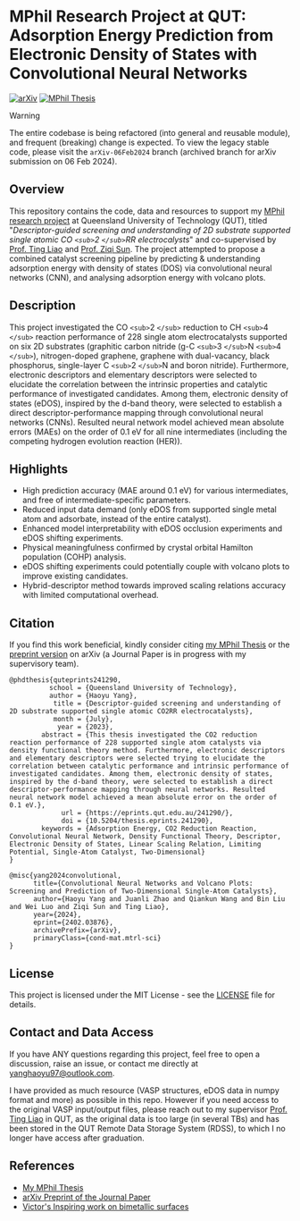# MPhil Research Project at QUT: Adsorption Energy Prediction from Electronic Density of States with Convolutional Neural Networks

[![arXiv](https://img.shields.io/badge/arXiv-2402.03876-b31b1b.svg)](https://arxiv.org/abs/2402.03876) [![MPhil Thesis](https://img.shields.io/badge/MPhil_Thesis-241290-b31b1b.svg)](https://eprints.qut.edu.au/241290/)


> [!WARNING]
> The entire codebase is being refactored (into general and reusable module), and frequent (breaking) change is expected. To view the legacy stable code, please visit the `arXiv-06Feb2024` branch (archived branch for arXiv submission on 06 Feb 2024).


## Overview

This repository contains the code, data and resources to support my [MPhil research project](https://eprints.qut.edu.au/241290/) at Queensland University of Technology (QUT), titled "*Descriptor-guided screening and understanding of 2D substrate supported single atomic CO `<sub>`2 `</sub>`RR electrocalysts*" and co-supervised by [Prof. Ting Liao](https://www.qut.edu.au/about/our-people/academic-profiles/t3.liao) and [Prof. Ziqi Sun](https://www.qut.edu.au/about/our-people/academic-profiles/ziqi.sun). The project attempted to propose a combined catalyst screening pipeline by predicting & understanding adsorption energy with density of states (DOS) via convolutional neural networks (CNN), and analysing adsorption energy with volcano plots.

## Description

This project investigated the CO `<sub>`2 `</sub>` reduction to CH `<sub>`4 `</sub>` reaction performance of 228 single atom electrocatalysts supported on six 2D substrates (graphitic carbon nitride (g-C `<sub>`3 `</sub>`N `<sub>`4 `</sub>`), nitrogen-doped graphene, graphene with dual-vacancy, black phosphorus, single-layer C `<sub>`2 `</sub>`N and boron nitride). Furthermore, electronic descriptors and elementary descriptors were selected to elucidate the correlation between the intrinsic properties and catalytic performance of investigated candidates. Among them, electronic density of states (eDOS), inspired by the d-band theory, were selected to establish a direct descriptor-performance mapping through convolutional neural networks (CNNs). Resulted neural network model achieved mean absolute errors (MAEs) on the order of 0.1 eV for all nine intermediates (including the competing hydrogen evolution reaction (HER)).

## Highlights

- High prediction accuracy (MAE around 0.1 eV) for various intermediates, and free of intermediate-specific parameters.
- Reduced input data demand (only eDOS from supported single metal atom and adsorbate, instead of the entire catalyst).
- Enhanced model interpretability with eDOS occlusion experiments and eDOS shifting experiments.
- Physical meaningfulness confirmed by crystal orbital Hamilton population (COHP) analysis.
- eDOS shifting experiments could potentially couple with volcano plots to improve existing candidates.
- Hybrid-descriptor method towards improved scaling relations accuracy with limited computational overhead.

## Citation

If you find this work beneficial, kindly consider citing [my MPhil Thesis](https://eprints.qut.edu.au/241290/) or the [preprint version](https://arxiv.org/abs/2402.03876) on arXiv (a Journal Paper is in progress with my supervisory team).

```
@phdthesis{quteprints241290,
          school = {Queensland University of Technology},
          author = {Haoyu Yang},
           title = {Descriptor-guided screening and understanding of 2D substrate supported single atomic CO2RR electrocatalysts},
           month = {July},
            year = {2023},
        abstract = {This thesis investigated the CO2 reduction reaction performance of 228 supported single atom catalysts via density functional theory method. Furthermore, electronic descriptors and elementary descriptors were selected trying to elucidate the correlation between catalytic performance and intrinsic performance of investigated candidates. Among them, electronic density of states, inspired by the d-band theory, were selected to establish a direct descriptor-performance mapping through neural networks. Resulted neural network model achieved a mean absolute error on the order of 0.1 eV.},
             url = {https://eprints.qut.edu.au/241290/},
             doi = {10.5204/thesis.eprints.241290},
        keywords = {Adsorption Energy, CO2 Reduction Reaction, Convolutional Neural Network, Density Functional Theory, Descriptor, Electronic Density of States, Linear Scaling Relation, Limiting Potential, Single-Atom Catalyst, Two-Dimensional}
}

@misc{yang2024convolutional,
      title={Convolutional Neural Networks and Volcano Plots: Screening and Prediction of Two-Dimensional Single-Atom Catalysts},
      author={Haoyu Yang and Juanli Zhao and Qiankun Wang and Bin Liu and Wei Luo and Ziqi Sun and Ting Liao},
      year={2024},
      eprint={2402.03876},
      archivePrefix={arXiv},
      primaryClass={cond-mat.mtrl-sci}
}
```

## License

This project is licensed under the MIT License - see the [LICENSE](./LICENSE) file for details.

## Contact and Data Access

If you have ANY questions regarding this project, feel free to open a discussion, raise an issue, or contact me directly at [yanghaoyu97@outlook.com](yanghaoyu97@outlook.com).

I have provided as much resource (VASP structures, eDOS data in numpy format and more) as possible in this repo. However if you need access to the original VASP input/output files, please reach out to my supervisor [Prof. Ting Liao](https://www.qut.edu.au/about/our-people/academic-profiles/t3.liao) in QUT, as the original data is too large (in several TBs) and has been stored in the QUT Remote Data Storage System (RDSS), to which I no longer have access after graduation.

## References

- [My MPhil Thesis](https://eprints.qut.edu.au/241290/)
- [arXiv Preprint of the Journal Paper](https://arxiv.org/abs/2402.03876)
- [Victor\'s Inspiring work on bimetallic surfaces](https://www.nature.com/articles/s41467-020-20342-6)

